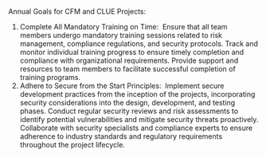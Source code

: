 Annual Goals for CFM and CLUE Projects:
1. Complete All Mandatory Training on Time:
﻿
Ensure that all team members undergo mandatory training sessions related to risk management, compliance regulations, and security protocols.
Track and monitor individual training progress to ensure timely completion and compliance with organizational requirements.
Provide support and resources to team members to facilitate successful completion of training programs.
2. Adhere to Secure from the Start Principles:
﻿
Implement secure development practices from the inception of the projects, incorporating security considerations into the design, development, and testing phases.
Conduct regular security reviews and risk assessments to identify potential vulnerabilities and mitigate security threats proactively.
Collaborate with security specialists and compliance experts to ensure adherence to industry standards and regulatory requirements throughout the project lifecycle.
